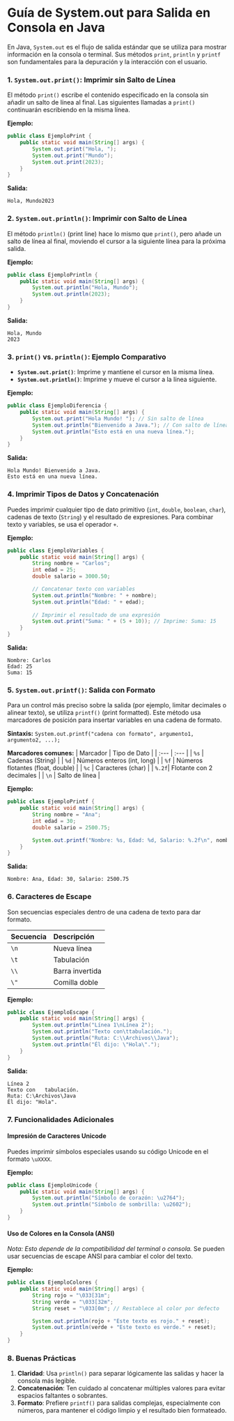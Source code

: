 # Guía de System.out para Salida en Consola en Java

En Java, `System.out` es el flujo de salida estándar que se utiliza para mostrar información en la consola o terminal. Sus métodos `print`, `println` y `printf` son fundamentales para la depuración y la interacción con el usuario.

### 1. `System.out.print()`: Imprimir sin Salto de Línea

El método `print()` escribe el contenido especificado en la consola sin añadir un salto de línea al final. Las siguientes llamadas a `print()` continuarán escribiendo en la misma línea.

**Ejemplo:**
```java
public class EjemploPrint {
    public static void main(String[] args) {
        System.out.print("Hola, ");
        System.out.print("Mundo");
        System.out.print(2023);
    }
}
```
**Salida:**
```
Hola, Mundo2023
```

### 2. `System.out.println()`: Imprimir con Salto de Línea

El método `println()` (print line) hace lo mismo que `print()`, pero añade un salto de línea al final, moviendo el cursor a la siguiente línea para la próxima salida.

**Ejemplo:**
```java
public class EjemploPrintln {
    public static void main(String[] args) {
        System.out.println("Hola, Mundo");
        System.out.println(2023);
    }
}
```
**Salida:**
```
Hola, Mundo
2023
```

### 3. `print()` vs. `println()`: Ejemplo Comparativo

- **`System.out.print()`**: Imprime y mantiene el cursor en la misma línea.
- **`System.out.println()`**: Imprime y mueve el cursor a la línea siguiente.

**Ejemplo:**
```java
public class EjemploDiferencia {
    public static void main(String[] args) {
        System.out.print("Hola Mundo! "); // Sin salto de línea
        System.out.println("Bienvenido a Java."); // Con salto de línea
        System.out.println("Esto está en una nueva línea.");
    }
}
```
**Salida:**
```
Hola Mundo! Bienvenido a Java.
Esto está en una nueva línea.
```

### 4. Imprimir Tipos de Datos y Concatenación

Puedes imprimir cualquier tipo de dato primitivo (`int`, `double`, `boolean`, `char`), cadenas de texto (`String`) y el resultado de expresiones. Para combinar texto y variables, se usa el operador `+`.

**Ejemplo:**
```java
public class EjemploVariables {
    public static void main(String[] args) {
        String nombre = "Carlos";
        int edad = 25;
        double salario = 3000.50;

        // Concatenar texto con variables
        System.out.println("Nombre: " + nombre);
        System.out.println("Edad: " + edad);
        
        // Imprimir el resultado de una expresión
        System.out.print("Suma: " + (5 + 10)); // Imprime: Suma: 15
    }
}
```
**Salida:**
```
Nombre: Carlos
Edad: 25
Suma: 15
```

### 5. `System.out.printf()`: Salida con Formato

Para un control más preciso sobre la salida (por ejemplo, limitar decimales o alinear texto), se utiliza `printf()` (print formatted). Este método usa marcadores de posición para insertar variables en una cadena de formato.

**Sintaxis:** `System.out.printf("cadena con formato", argumento1, argumento2, ...);`

**Marcadores comunes:**
| Marcador | Tipo de Dato |
| :--- | :--- |
| `%s` | Cadenas (String) |
| `%d` | Números enteros (int, long) |
| `%f` | Números flotantes (float, double) |
| `%c` | Caracteres (char) |
| `%.2f`| Flotante con 2 decimales |
| `\n` | Salto de línea |

**Ejemplo:**
```java
public class EjemploPrintf {
    public static void main(String[] args) {
        String nombre = "Ana";
        int edad = 30;
        double salario = 2500.75;

        System.out.printf("Nombre: %s, Edad: %d, Salario: %.2f\n", nombre, edad, salario);
    }
}
```
**Salida:**
```
Nombre: Ana, Edad: 30, Salario: 2500.75
```

### 6. Caracteres de Escape

Son secuencias especiales dentro de una cadena de texto para dar formato.

| Secuencia | Descripción |
| :--- | :--- |
| `\n` | Nueva línea |
| `\t` | Tabulación |
| `\\` | Barra invertida |
| `\"` | Comilla doble |

**Ejemplo:**
```java
public class EjemploEscape {
    public static void main(String[] args) {
        System.out.println("Línea 1\nLínea 2");
        System.out.println("Texto con\ttabulación.");
        System.out.println("Ruta: C:\\Archivos\\Java");
        System.out.println("Él dijo: \"Hola\".");
    }
}
```
**Salida:**
```Línea 1
Línea 2
Texto con	tabulación.
Ruta: C:\Archivos\Java
Él dijo: "Hola".
```

### 7. Funcionalidades Adicionales

#### Impresión de Caracteres Unicode
Puedes imprimir símbolos especiales usando su código Unicode en el formato `\uXXXX`.

**Ejemplo:**
```java
public class EjemploUnicode {
    public static void main(String[] args) {
        System.out.println("Símbolo de corazón: \u2764");
        System.out.println("Símbolo de sombrilla: \u2602");
    }
}
```
#### Uso de Colores en la Consola (ANSI)
*Nota: Esto depende de la compatibilidad del terminal o consola.*
Se pueden usar secuencias de escape ANSI para cambiar el color del texto.

**Ejemplo:**
```java
public class EjemploColores {
    public static void main(String[] args) {
        String rojo = "\033[31m";
        String verde = "\033[32m";
        String reset = "\033[0m"; // Restablece al color por defecto

        System.out.println(rojo + "Este texto es rojo." + reset);
        System.out.println(verde + "Este texto es verde." + reset);
    }
}
```

### 8. Buenas Prácticas

1.  **Claridad**: Usa `println()` para separar lógicamente las salidas y hacer la consola más legible.
2.  **Concatenación**: Ten cuidado al concatenar múltiples valores para evitar espacios faltantes o sobrantes.
3.  **Formato**: Prefiere `printf()` para salidas complejas, especialmente con números, para mantener el código limpio y el resultado bien formateado.
